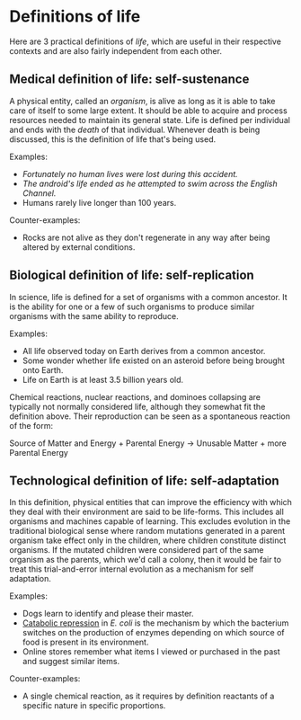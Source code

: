 Definitions of life
===================

Here are 3 practical definitions of _life_, which are useful in their
respective contexts and are also fairly independent from each other.

Medical definition of life: self-sustenance
---

A physical entity, called an _organism_, is alive as long as it is
able to take care of itself to some large extent. It should be able to
acquire and process resources needed to maintain its general
state. Life is defined per individual and ends with the _death_ of that
individual. Whenever death is being discussed, this is the definition
of life that's being used.

Examples:

* _Fortunately no human lives were lost during this accident._
* _The android's life ended as he attempted to swim across the English
  Channel._
* Humans rarely live longer than 100 years.

Counter-examples:

* Rocks are not alive as they don't regenerate in any way after being
  altered by external conditions.

Biological definition of life: self-replication
---

In science, life is defined for a set of organisms with a common
ancestor. It is the ability for one or a few of such organisms to produce
similar organisms with the same ability to reproduce.

Examples:

* All life observed today on Earth derives from a common ancestor.
* Some wonder whether life existed on an asteroid before being brought
  onto Earth.
* Life on Earth is at least 3.5 billion years old.

Chemical reactions, nuclear reactions, and dominoes collapsing are
typically not normally considered life, although they somewhat fit the
definition above. Their reproduction can be seen as a spontaneous
reaction of the form:

Source of Matter and Energy + Parental Energy &rarr; Unusable Matter + more
Parental Energy

Technological definition of life: self-adaptation
---

In this definition, physical entities that can improve the
efficiency with which they deal with their environment are said to be
life-forms. This includes all organisms and machines capable of
learning. This excludes evolution in the traditional biological sense
where random mutations generated in a parent organism take effect only
in the children, where children constitute distinct organisms. If the
mutated children were considered part of the same organism as the
parents, which we'd call a colony, then it would be fair to treat
this trial-and-error internal evolution as a mechanism for self
adaptation.

Examples:

* Dogs learn to identify and please their master.
* [Catabolic repression](https://en.wikipedia.org/wiki/Catabolite_repression)
  in _E. coli_ is the mechanism by which the bacterium switches on the
  production of enzymes depending on which source of food is present
  in its environment.
* Online stores remember what items I viewed or purchased in the past and
  suggest similar items.

Counter-examples:

* A single chemical reaction, as it requires by definition reactants of a
  specific nature in specific proportions.
